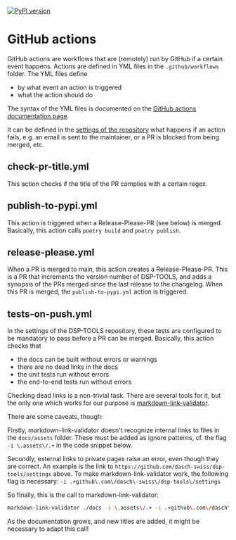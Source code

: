 [![PyPI version](https://badge.fury.io/py/dsp-tools.svg)](https://badge.fury.io/py/dsp-tools)

# GitHub actions

GitHub actions are workflows that are (remotely) run by GitHub 
if a certain event happens.
Actions are defined in YML files in the `.github/workflows` folder.
The YML files define 

  - by what event an action is triggered
  - what the action should do

The syntax of the YML files is documented 
on the [GitHub actions documentation page](https://docs.github.com/en/actions).

It can be defined in the [settings of the repository](https://github.com/dasch-swiss/dsp-tools/settings) 
what happens if an action fails,
e.g. an email is sent to the maintainer,
or a PR is blocked from being merged, etc.



## check-pr-title.yml

This action checks if the title of the PR complies with a certain regex.



## publish-to-pypi.yml

This action is triggered when a Release-Please-PR (see below) is merged.
Basically, this action calls `poetry build` and `poetry publish`.



## release-please.yml

When a PR is merged to main, this action creates a Release-Please-PR. 
This is a PR that increments the version number of DSP-TOOLS,
and adds a synopsis of the PRs merged since the last release to the changelog.
When this PR is merged, the `publish-to-pypi.yml` action is triggered.



## tests-on-push.yml

In the settings of the DSP-TOOLS repository, 
these tests are configured to be mandatory to pass before a PR can be merged.
Basically, this action checks that

  - the docs can be built without errors or warnings
  - there are no dead links in the docs
  - the unit tests run without errors
  - the end-to-end tests run without errors

Checking dead links is a non-trivial task. 
There are several tools for it, 
but the only one which works for our purpose is 
[markdown-link-validator](https://www.npmjs.com/package/markdown-link-validator).

There are some caveats, though:

Firstly, markdown-link-validator doesn't recognize internal links to files in the `docs/assets` folder.
These must be added as ignore patterns,
cf. the flag `-i \.assets\/.+` in the code snippet below.

Secondly, external links to private pages raise an error, even though they are correct. 
An example is the link to `https://github.com/dasch-swiss/dsp-tools/settings` above.
To make markdown-link-validator work, the following flag is necessary: 
`-i .+github\.com\/dasch\-swiss\/dsp-tools\/settings`

So finally, this is the call to markdown-link-validator:

```bash
markdown-link-validator ./docs -i \.assets\/.+ -i .+github\.com\/dasch\-swiss\/dsp-tools\/settings
```

As the documentation grows, and new titles are added,
it might be necessary to adapt this call!
